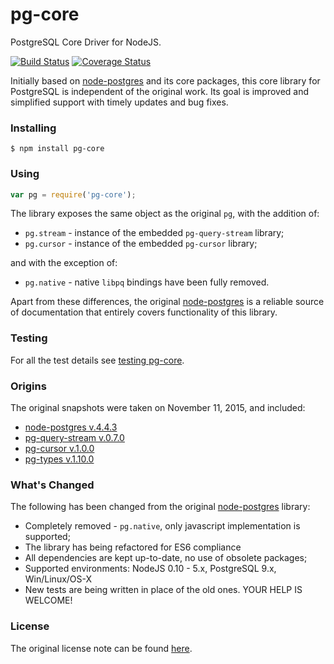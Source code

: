 # pg-core

PostgreSQL Core Driver for NodeJS.

[![Build Status](https://travis-ci.org/vitaly-t/pg-core.svg?branch=master)](https://travis-ci.org/vitaly-t/pg-core)
[![Coverage Status](https://coveralls.io/repos/vitaly-t/pg-core/badge.svg?branch=master)](https://coveralls.io/r/vitaly-t/pg-core?branch=master)

Initially based on [node-postgres] and its core packages, this core library for PostgreSQL is independent
of the original work. Its goal is improved and simplified support with timely updates and bug fixes.

### Installing

```
$ npm install pg-core
```

### Using

```javascript
var pg = require('pg-core');
```

The library exposes the same object as the original `pg`, with the addition of:

* `pg.stream` - instance of the embedded `pg-query-stream` library;
* `pg.cursor` - instance of the embedded `pg-cursor` library;

and with the exception of:
* `pg.native` - native `libpq` bindings have been fully removed.

Apart from these differences, the original [node-postgres] is a reliable source
of documentation that entirely covers functionality of this library.

### Testing

For all the test details see [testing pg-core](doc/testing.md). 

### Origins

The original snapshots were taken on November 11, 2015, and included:

* [node-postgres v.4.4.3](https://github.com/brianc/node-postgres/tree/v4.4.3)
* [pg-query-stream v.0.7.0](https://github.com/brianc/node-pg-query-stream/tree/v0.7.0)
* [pg-cursor v.1.0.0](https://github.com/brianc/node-pg-cursor/tree/v1.0.0)
* [pg-types v.1.10.0](https://github.com/brianc/node-pg-types/tree/v1.10.0)

### What's Changed

The following has been changed from the original [node-postgres] library:

* Completely removed - `pg.native`, only javascript implementation is supported;
* The library has being refactored for ES6 compliance
* All dependencies are kept up-to-date, no use of obsolete packages;
* Supported environments: NodeJS 0.10 - 5.x, PostgreSQL 9.x, Win/Linux/OS-X
* New tests are being written in place of the old ones. YOUR HELP IS WELCOME!

### License

The original license note can be found [here](doc/license.md).

[node-postgres]:https://github.com/brianc/node-postgres
